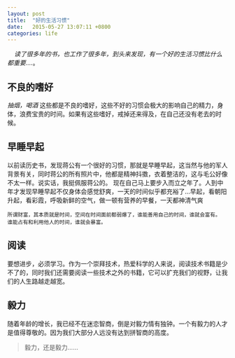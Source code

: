```yaml
---
layout: post
title:  "好的生活习惯"
date:   2015-05-27 13:07:11 +0800
categories: life
---
```


&nbsp;&nbsp;&nbsp;&nbsp;*读了很多年的书，也工作了很多年，到头来发现，有一个好的生活习惯比什么都重要....*。

## 不良的嗜好

*抽烟，喝酒* 这些都是不良的嗜好，这些不好的习惯会极大的影响自己的精力，身体，浪费宝贵的时间。如果有这些嗜好，戒掉还来得及，在自己还没有老去的时候。

## 早睡早起

以前读历史书，发现蒋公有一个很好的习惯，那就是早睡早起，这当然与他的军人背景有关，同时蒋公的所有照片中，他都是精神抖擞，衣着整洁的，这与毛公好像不太一样。说实话，我挺佩服蒋公的。
现在自己马上要步入而立之年了。人到中年才发现早睡早起不仅身体会感觉舒爽，一天的时间似乎都充裕了...早起，看朝阳升起，看彩霞，呼吸新鲜的空气，做一顿有营养的早餐，一天都神清气爽

	所谓财富，其本质就是时间，空间在时间面前都弱爆了，谁能善用自己的时间，谁就会富有。
    谁能占有和利用他人的时间，谁就会暴富。


## 阅读

要想进步，必须学习。作为一个崇拜技术，热爱科学的人来说，阅读技术书籍是少不了的，同时我们还需要阅读一些技术之外的书籍，它可以扩充我们的视野，让我们的人生路越走越宽。

## 毅力

随着年龄的增长，我已经不在迷恋智商，倒是对毅力情有独钟。一个有毅力的人才是值得尊敬的。因为我们大部分人远没有达到拼智商的高度。

> 毅力，还是毅力......







